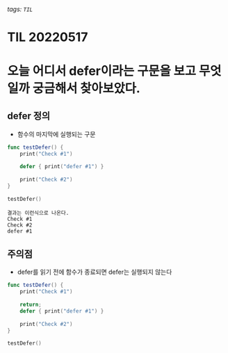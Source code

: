 ###### tags: `TIL`

# TIL 20220517

# 오늘 어디서 defer이라는 구문을 보고 무엇일까 궁금해서 찾아보았다.

## defer 정의

- 함수의 마지막에 실행되는 구문

```swift
func testDefer() {
    print("Check #1")
    
    defer { print("defer #1") }
    
    print("Check #2")
}
 
testDefer()
```

```
결과는 이런식으로 나온다.
Check #1
Check #2
defer #1
```
## 주의점

- defer를 읽기 전에 함수가 종료되면 defer는 실행되지 않는다

```swift
func testDefer() {
    print("Check #1")
    
    return;
    defer { print("defer #1") }
    
    print("Check #2")
}
 
testDefer()
```
